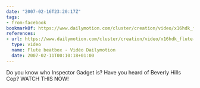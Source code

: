 ```yaml
---
date: "2007-02-16T23:20:17Z"
tags:
- from-facebook
bookmarkOf: https://www.dailymotion.com/cluster/creation/video/x16hdk_flute-beatbox
references:
- url: https://www.dailymotion.com/cluster/creation/video/x16hdk_flute-beatbox
  type: video
  name: Flute beatbox - Vidéo Dailymotion
  date: 2007-02-11T00:10:18+01:00
---
```

Do you know who Inspector Gadget is? Have you heard of Beverly Hills Cop? WATCH THIS NOW!
